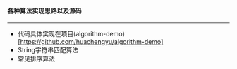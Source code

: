 #### 各种算法实现思路以及源码
---

* 代码具体实现在项目(algorithm-demo)[https://github.com/huachengyu/algorithm-demo]
* String字符串匹配算法
* 常见排序算法